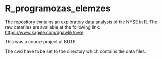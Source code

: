 # R_programozas_elemzes
The repository contains an exploratory data analysis of the NYSE in R.
The raw datafiles are available at the following link: https://www.kaggle.com/dgawlik/nyse

This was a course project at BUTE.

The cwd have to be set to the directory which contains the data files.

